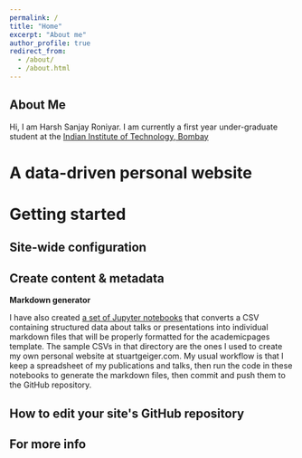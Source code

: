```yaml
---
permalink: /
title: "Home"
excerpt: "About me"
author_profile: true
redirect_from: 
  - /about/
  - /about.html
---
```



About Me
--------

Hi, I am Harsh Sanjay Roniyar. I am currently a first year under-graduate student at the [Indian Institute of Technology, Bombay](https://www.iitb.ac.in/)

A data-driven personal website
==============================



Getting started
===============



Site-wide configuration
-----------------------



Create content & metadata
-------------------------



**Markdown generator**

I have also created [a set of Jupyter notebooks](https://github.com/academicpages/academicpages.github.io/tree/master/markdown_generator) that converts a CSV containing structured data about talks or presentations into individual markdown files that will be properly formatted for the academicpages template. The sample CSVs in that directory are the ones I used to create my own personal website at stuartgeiger.com. My usual workflow is that I keep a spreadsheet of my publications and talks, then run the code in these notebooks to generate the markdown files, then commit and push them to the GitHub repository.

How to edit your site's GitHub repository
-----------------------------------------


For more info
-------------


